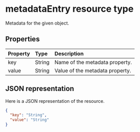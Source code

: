 # metadataEntry resource type

Metadata for the given object.

## Properties
| Property	   | Type	|Description|
|:---------------|:--------|:----------|
|key|String|Name of the metadata property.|
|value|String|Value of the metadata property.|

## JSON representation

Here is a JSON representation of the resource.

<!-- {
  "blockType": "resource",
  "optionalProperties": [

  ],
  "@odata.type": "microsoft.graph.metadataEntry"
}-->

```json
{
  "key": "String",
  "value": "String"
}
```

<!-- uuid: 8fcb5dbc-d5aa-4681-8e31-b001d5168d79
2015-10-25 14:57:30 UTC -->
<!-- {
  "type": "#page.annotation",
  "description": "metadataEntry resource",
  "keywords": "",
  "section": "documentation",
  "tocPath": ""
}-->